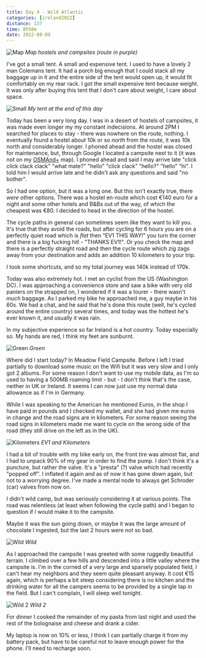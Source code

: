 ```yaml
--- 
title: Day 4 - Wild Atlantic
categories: [ireland2022]
distance: 137
time: 8h50m
date: 2022-08-09
---
```


![Map](/images/ireland2022/20220809_map.jpg) 
*Map hostels and campsites (route in purple)*

I've got a small tent. A small and expensive tent. I used to have a lovely
2 man Colemans tent. It had a porch big enough that I could stack all my
baggage up in it and the entire side of the tent would open up, it would fit
comfortably on my rear rack. I got the small expensive tent because weight. It
was only after buying this tent that I don't care about weight, I care about
space.

![Small](/images/ireland2022/20220809_small.jpg) 
*My tent at the end of this day*

Today has been a very long day. I was in a desert of hostels of campsites, it
was made even longer my my constant indecisions. At around 2PM I searched for
places to stay - there was nowhere on the route, nothing. I eventually found a
hostel about 10k or so _north_ from the route, it was 10k north and
considerably longer. I phoned ahead and the hostel was closed for
maintenance, but, through Google I located a campsite next to it (it was not
on my [OSMAnd+](https://f-droid.org/en/packages/net.osmand.plus/) map). I phoned ahead and said I may arrive late "click click clack
clack" "what mate?" "hello" "click clack" "hello?" "hello" "hi". I told him I
would arrive late and he didn't ask any questions and said "no bother".

So I had one option, but it was a long one. But this isn't exactly true, there
_were_ other options. There was a hostel en-route which cost €140 euro for a
night and some other hotels and B&Bs out of the way, of which the cheapest was
€80. I decided to head in the direction of the hostel.

The cycle paths in general can sometimes seem like they want to kill you. It's
true that they avoid the roads, but after cycling for 6 hours you are on a
perfectly quiet road which is _flat_ then "EV1 THIS WAY!" you turn the corner
and there is a big fucking hill - "THANKS EV1!". Or you check the map and
there is a perfectly straight road and then the cycle route which zig zags
away from your destination and adds an addition 10 kilometers to your trip.

I took some shortcuts, and so my total journey was 140k instead of 170k.

Today was also extremely hot. I met an cyclist from the US (Washington DC). I
was approaching a convenience store and saw a bike with very old paniers on
the strapped on, I wondered if it was a tourer - there wasn't _much_ baggage.
As I parked my bike he approached me, a guy maybe in his 60s. We had a chat,
and he said that he's done this route (well, he's cycled around the entire
country) several times, and today was the hottest he's ever known it, and
usually it was rain.

In my subjective experience so far Ireland is a hot country. Today especially
so. My hands are red, I think my feet are sunburnt.

![Green](/images/ireland2022/20220809_green.jpg) 
*Green*

Where did I start today? In Meadow Field Campsite. Before I left I tried
partially to download some music on the Wifi but it was very slow and I only
got 2 albums. For some reason I don't want to use my mobile data, as I'm so
used to having a 500MB roaming limit - but - I don't think that's the case,
neither in UK or Ireland. It seems I can now just use my normal data allowance
as if I'm in Germany.

While I was speaking to the American he mentioned Euros, in the shop I have
paid in pounds and I checked my wallet, and she had given me euros in change
and the road signs are in kilometers. For some reason seeing the road signs in
kilometers made me want to cycle on the wrong side of the road (they still
drive on the left as in the UK).

![Kilometers](/images/ireland2022/20220809_kilo.jpg) 
*EV1 and Kilometers*

I had a bit of trouble with my bike early on, the front tire was almost flat,
and I had to unpack 90% of my gear in order to find the pump. I don't think
it's a puncture, but rather the valve. It's a "presta" (?) valve which had
recently "popped off". I inflated it again and as of now it has gone down
again, but not to a worrying degree. I've made a mental node to always get
Schroder (car) valves from now on.

I didn't wild camp, but was seriously considering it at various points. The
road was relentless (at least when following the cycle path) and I began to
question if I would make it to the campsite.

Maybe it was the sun going down, or maybe it was the large amount of chocolate
I ingested, but the last 2 hours were not so bad.

![Wild](/images/ireland2022/20220809_wild.jpg) 
*Wild*

As I approached the campsite I was greeted with some ruggedly beautiful
terrain. I climbed over a few hills and descended into a little valley where
the campsite is. I'm in the corned of a very large and sparsely populated
field, I can't hear my neighbors and they seem quite pleasant anyway. It cost
€15 again, which is perhaps a bit steep considering there is no kitchen and
the drinking water for all the campers seems to be provided by a single tap in
the field. But I can't complain, I will sleep well tonight.

![Wild 2](/images/ireland2022/20220809_wild2.jpg) 
*Wild 2*

For dinner I cooked the remainder of my pasta from last night and used the
rest of the bolognaise and cheese and drank a cider.

My laptop is now on 10% or less, I think I can partially charge it from my
battery pack, but have to be careful not to leave enough power for the phone.
I'll need to recharge soon.
